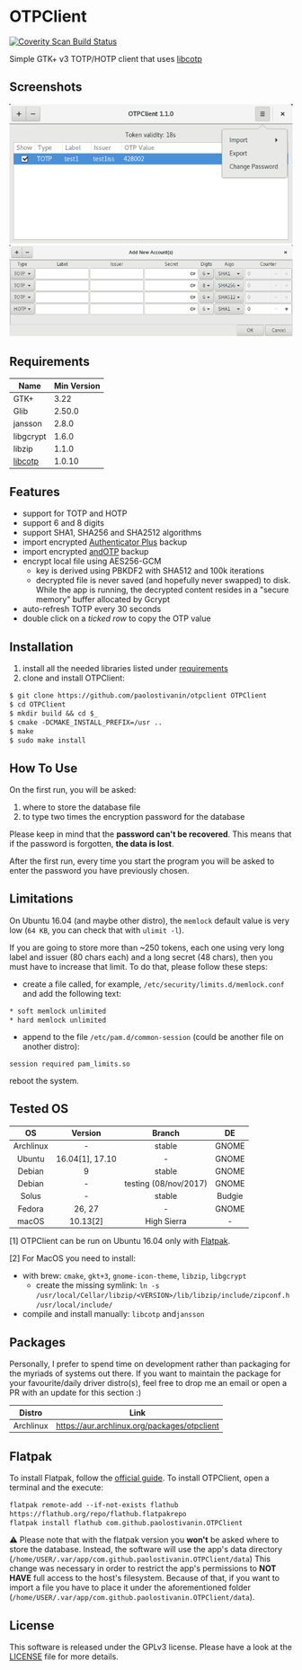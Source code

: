 # OTPClient
<a href="https://scan.coverity.com/projects/paolostivanin-otpclient">
  <img alt="Coverity Scan Build Status"
       src="https://scan.coverity.com/projects/12749/badge.svg"/>
</a>

Simple GTK+ v3 TOTP/HOTP client that uses [libcotp](https://github.com/paolostivanin/libcotp)

## Screenshots
![Main window](/data/screenshots/mainwin.png?raw=true "Main window")
![Add tokens](/data/screenshots/addtokens.png?raw=true "Add new tokens")

## Requirements
|Name|Min Version|
|----|-----------|
|GTK+|3.22|
|Glib|2.50.0|
|jansson|2.8.0|
|libgcrypt|1.6.0|
|libzip|1.1.0|
|[libcotp](https://github.com/paolostivanin/libcotp)|1.0.10|

## Features
- support for TOTP and HOTP
- support 6 and 8 digits
- support SHA1, SHA256 and SHA2512 algorithms
- import encrypted [Authenticator Plus](https://www.authenticatorplus.com/) backup
- import encrypted [andOTP](https://github.com/flocke/andOTP) backup
- encrypt local file using AES256-GCM
  - key is derived using PBKDF2 with SHA512 and 100k iterations
  - decrypted file is never saved (and hopefully never swapped) to disk. While the app is running, the decrypted content resides in a "secure memory" buffer allocated by Gcrypt 
- auto-refresh TOTP every 30 seconds
- double click on a *ticked row* to copy the OTP value

## Installation
1. install all the needed libraries listed under [requirements](#requirements)
2. clone and install OTPClient:
```
$ git clone https://github.com/paolostivanin/otpclient OTPClient
$ cd OTPClient
$ mkdir build && cd $_
$ cmake -DCMAKE_INSTALL_PREFIX=/usr ..
$ make
$ sudo make install
```

## How To Use
On the first run, you will be asked:

1. where to store the database file
2. to type two times the encryption password for the database

Please keep in mind that the **password can't be recovered**. This means that if the password is forgotten, **the data is lost**.

After the first run, every time you start the program you will be asked to enter the password you have previously chosen.


## Limitations
On Ubuntu 16.04 (and maybe other distro), the `memlock` default value is very low (`64 KB`, you can check that with `ulimit -l`).

If you are going to store more than ~250 tokens, each one using very long label and issuer (80 chars each) and a long secret (48 chars), then you must have to increase that limit.
To do that, please follow these steps:
* create a file called, for example, `/etc/security/limits.d/memlock.conf` and add the following text:
```
* soft memlock unlimited
* hard memlock unlimited
```
* append to the file `/etc/pam.d/common-session` (could be another file on another distro):
```
session required pam_limits.so
```
reboot the system.

## Tested OS

|OS|Version|Branch|DE|
|:-:|:----:|:----:|:-:|
|Archlinux|-|stable|GNOME|
|Ubuntu|16.04[1], 17.10|-|GNOME|
|Debian|9|stable|GNOME|
|Debian|-|testing (08/nov/2017)|GNOME|
|Solus|-|stable|Budgie|
|Fedora|26, 27|-|GNOME|
|macOS|10.13[2]|High Sierra|-|

[1] OTPClient can be run on Ubuntu 16.04 only with [Flatpak](#flatpak).

[2] For MacOS you need to install:
- with brew: `cmake`, `gkt+3`, `gnome-icon-theme`, `libzip`, `libgcrypt`
  - create the missing symlink: `ln -s /usr/local/Cellar/libzip/<VERSION>/lib/libzip/include/zipconf.h /usr/local/include/`
- compile and install manually: `libcotp` and`jansson`

## Packages
Personally, I prefer to spend time on development rather than packaging for the myriads of systems out there. If you want to maintain the package for your favourite/daily driver distro(s), feel free to drop me an email or open a PR with an update for this section :)

|Distro|Link|
|:-:|:---:|
|Archlinux|https://aur.archlinux.org/packages/otpclient|

## Flatpak
To install Flatpak, follow the [official guide](https://flatpak.org/getting.html). To install OTPClient, open a terminal and the execute:
```
flatpak remote-add --if-not-exists flathub https://flathub.org/repo/flathub.flatpakrepo
flatpak install flathub com.github.paolostivanin.OTPClient
```

:warning: Please note that with the flatpak version you **won't** be asked where to store the database. Instead, the software will use the app's data directory (`/home/USER/.var/app/com.github.paolostivanin.OTPClient/data`)
This change was necessary in order to restrict the app's permissions to **NOT HAVE** full access to the host's filesystem.
Because of that, if you want to import a file you have to place it under the aforementioned folder (`/home/USER/.var/app/com.github.paolostivanin.OTPClient/data`).

## License
This software is released under the GPLv3 license. Please have a look at the [LICENSE](LICENSE) file for more details.
 
